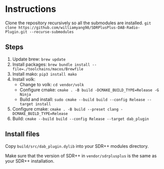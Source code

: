 # Instructions
Clone the repository recursively so all the submodules are installed.
```git clone https://github.com/williamyang98/SDRPlusPlus-DAB-Radio-Plugin.git --recurse-submodules```

## Steps
1. Update brew: ```brew update```
2. Install packages: ```brew bundle install --file=./toolchains/macos/Brewfile```
3. Install mako: ```pip3 install mako```
4. Install volk: 
    - Change to volk: ```cd vendor/volk```
    - Configure cmake: ```cmake . -B build -DCMAKE_BUILD_TYPE=Release -G Ninja```
    - Build and install: ```sudo cmake --build build --config Release --target install```
5. Configure cmake: ```cmake . -B build --preset clang -DCMAKE_BUILD_TYPE=Release```
6. Build: ```cmake --build build --config Release --target dab_plugin```

## Install files
Copy ```build/src/dab_plugin.dylib``` into your SDR++ modules directory.

Make sure that the version of SDR++ in ```vendor/sdrplusplus``` is the same as your SDR++ installation. 

